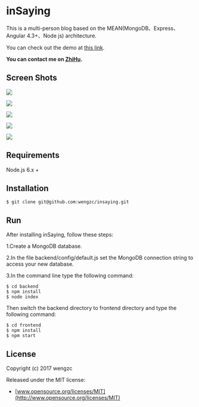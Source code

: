 # inSaying


This is a multi-person blog based on the MEAN(MongoDB、Express、Angular 4.3+、Node js) architecture.

You can check out the demo at [this link](http://www.insaying.com).

**You can contact me on [ZhiHu](https://www.zhihu.com/people/weng-ze-chuan).**

## Screen Shots


![](http://oh3ojs6ov.bkt.clouddn.com/1.png)

![](http://oh3ojs6ov.bkt.clouddn.com/2.png)

![](http://oh3ojs6ov.bkt.clouddn.com/4.png)

![](http://oh3ojs6ov.bkt.clouddn.com/3.png)

![](http://oh3ojs6ov.bkt.clouddn.com/5.png)

## Requirements

Node.js 6.x +

## Installation

    $ git clone git@github.com:wengzc/insaying.git

## Run 

After installing inSaying, follow these steps:

1.Create a MongoDB database.

2.In the file backend/config/default.js set the MongoDB connection string to access your new database.

3.In the command line type the following command:

    $ cd backend
    $ npm install
    $ node index
    
Then switch the backend directory  to frontend directory and type the following command:

	$ cd frontend
	$ npm install
	$ npm start

## License

Copyright (c) 2017 wengzc

Released under the MIT license:

* [www.opensource.org/licenses/MIT](http://www.opensource.org/licenses/MIT)